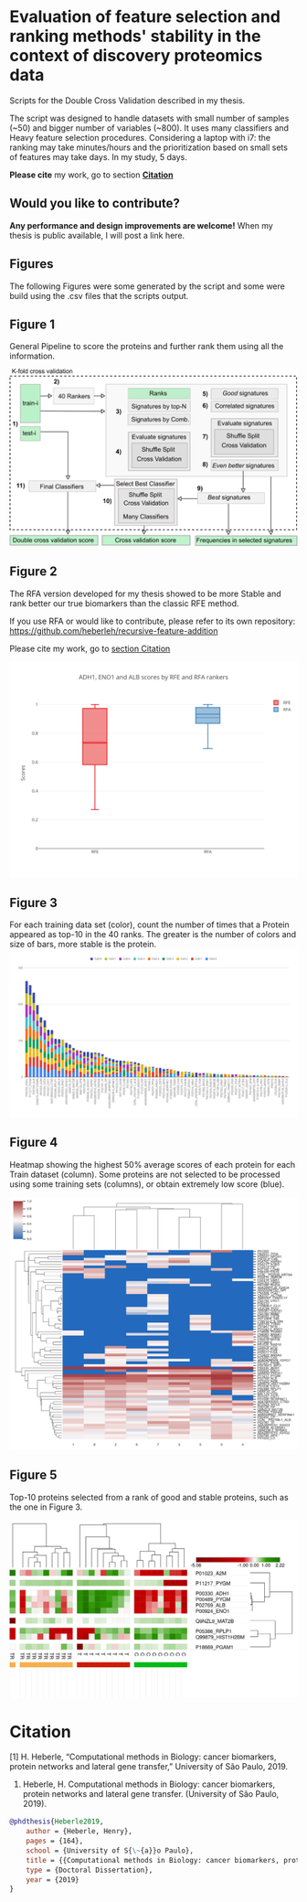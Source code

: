 
# Evaluation of feature selection and ranking methods' stability in the context of discovery proteomics data

Scripts for the Double Cross Validation described in my thesis.

The script was designed to handle datasets with small number of samples (~50) and bigger number of variables (~800). It uses many classifiers and Heavy feature selection procedures. Considering a laptop with i7: the ranking may take minutes/hours and the prioritization based on small sets of features may take days. In my study, 5 days.

**Please cite** my work, go to section **[Citation](#citation)**

## Would you like to contribute?

**Any performance and design improvements are welcome!** When my thesis is public available, I will post a link here.

## Figures

The following Figures were some generated by the script and some were build using the .csv files that the scripts output.

## Figure 1
General Pipeline to score the proteins and further rank them using all the information.

![](images/general_pipeline.png)

## Figure 2
The RFA version developed for my thesis showed to be more Stable and rank better our true biomarkers than the classic RFE method.

If you use RFA or would like to contribute, please refer to its own repository: https://github.com/heberleh/recursive-feature-addition

Please cite my work, go to [section Citation](#citation)

![](images/dcv_rfe_vs_rfa.png)

## Figure 3
For each training data set (color), count the number of times that a Protein appeared as top-10 in the 40 ranks. The greater is the number of colors and size of bars, more stable is the protein.
![](images/dcv_number_of_times_in_top_10.png)

## Figure 4
Heatmap showing the highest 50% average scores of each protein for each Train dataset (column).
Some proteins are not selected to be processed using some training sets (columns), or obtain extremely low score (blue).

![](images/dcv_scores_highest_50_mean_heatmap.png)

## Figure 5
Top-10 proteins selected from a rank of good and stable proteins, such as the one in Figure 3.

![](images/heatmap_10best_svg.png)


# Citation

[1] H. Heberle, “Computational methods in Biology: cancer biomarkers, protein networks and lateral gene transfer,” University of São Paulo, 2019.

1. Heberle, H. Computational methods in Biology: cancer biomarkers, protein networks and lateral gene transfer. (University of São Paulo, 2019).

```bibtex
@phdthesis{Heberle2019,
    author = {Heberle, Henry},
    pages = {164},
    school = {University of S{\~{a}}o Paulo},
    title = {{Computational methods in Biology: cancer biomarkers, protein networks and lateral gene transfer}},
    type = {Doctoral Dissertation},
    year = {2019}
}
```


